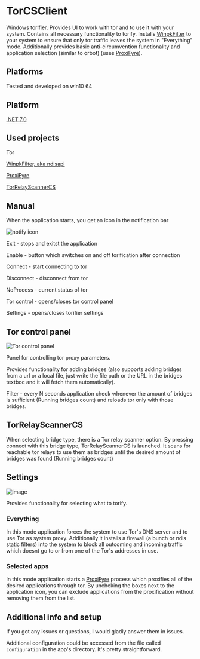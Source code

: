 # TorCSClient
Windows torifier. Provides UI to work with tor and to use it with your system. Contains all necessary functionality to torify. Installs [WinpkFilter](https://github.com/wiresock/ndisapi) to your system to ensure that only tor traffic leaves the system in "Everything" mode. Additionally provides basic anti-circumvention functionality and application selection (similar to orbot) (uses [ProxiFyre](https://github.com/wiresock/proxifyre)). 

## Platforms
Tested and developed on win10 64

## Platform
[.NET 7.0](https://dotnet.microsoft.com/download/dotnet/7.0)

## Used projects
Tor

[WinpkFilter, aka ndisapi](https://github.com/wiresock/ndisapi)

[ProxiFyre](https://github.com/wiresock/proxifyre)

[TorRelayScannerCS](https://github.com/TiTiKy441/TorRelayScannerCS)

## Manual

When the application starts, you get an icon in the notification bar

![notify icon](https://github.com/user-attachments/assets/e5c41375-b54c-400c-8b12-208c0d79ea02)

Exit - stops and exitst the application

Enable - button which switches on and off torification after connection

Connect - start connecting to tor

Disconnect - disconnect from tor

NoProcess - current status of tor

Tor control - opens/closes tor control panel

Settings - opens/closes torifier settings

## Tor control panel

![Tor control panel](https://github.com/user-attachments/assets/1a275f2a-df15-4d77-b8c1-c2f7c89850ce)

Panel for controlling tor proxy parameters.

Provides functionality for adding bridges (also supports adding bridges from a url or a local file, just write the file path or the URL in the bridges textboc and it will fetch them automatically). 

Filter - every N seconds application check whenever the amount of bridges is sufficient (Running bridges count) and reloads tor only with those bridges.

## TorRelayScannerCS

When selecting bridge type, there is a Tor relay scanner option. By pressing connect with this bridge type, TorRelayScannerCS is launched. It scans for reachable tor relays to use them as bridges until the desired amount of bridges was found (Running bridges count)

## Settings

![image](https://github.com/user-attachments/assets/429fc1d5-b645-4cab-a5b7-1188a107a284)

Provides functionality for selecting what to torify.

### Everything

In this mode application forces the system to use Tor's DNS server and to use Tor as system proxy. Additionally it installs a firewall (a bunch or ndis static filters) into the system to block all outcoming and incoming traffic which doesnt go to or from one of the Tor's addresses in use.

### Selected apps 

In this mode application starts a [ProxiFyre](https://github.com/wiresock/proxifyre) process which proxifies all of the desired applications through tor. By uncheking the boxes next to the application icon, you can exclude applications from the proxification without removing them from the list.

## Additional info and setup 

If you got any issues or questions, I would gladly answer them in issues.

Additional configuration could be accessed from the file called ``configuration`` in the app's directory. It's pretty straightforward.
